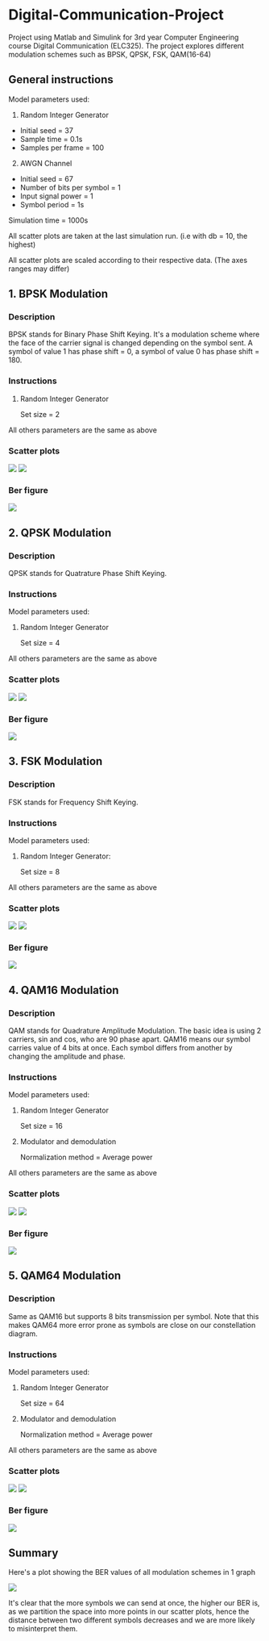 # Digital-Communication-Project
Project using Matlab and Simulink for 3rd year Computer Engineering course Digital Communication (ELC325). The project explores different modulation schemes such as BPSK, QPSK, FSK, QAM(16-64)

## General instructions
Model parameters used:
1. Random Integer Generator
* Initial seed = 37
* Sample time = 0.1s
* Samples per frame = 100
2. AWGN Channel 
* Initial seed = 67
* Number of bits per symbol = 1
* Input signal power = 1
* Symbol period = 1s

Simulation time = 1000s


All scatter plots are taken at the last simulation run. (i.e with db = 10, the highest)

All scatter plots are scaled according to their respective data. (The axes ranges may differ) 

## 1. BPSK Modulation
### Description
BPSK stands for Binary Phase Shift Keying. It's a modulation scheme where the face of the carrier signal is changed depending on the symbol sent. A symbol of value 1 has phase shift = 0, a symbol of value 0 has phase shift = 180.

### Instructions
1. Random Integer Generator

    Set size = 2

All others parameters are the same as above

### Scatter plots
![](BPSK/Before%20noise.jpg) ![](BPSK/After%20noise.jpg)

### Ber figure
![](BPSK/BPSK(semilogY).jpg)

## 2. QPSK Modulation
### Description
QPSK stands for Quatrature Phase Shift Keying. 

### Instructions
Model parameters used:
1. Random Integer Generator

    Set size = 4

All others parameters are the same as above

### Scatter plots
![](QPSK/Before%20noise.jpg) ![](QPSK/After%20noise.jpg)

### Ber figure
![](QPSK/QPSK(semilogY).jpg)

## 3. FSK Modulation
### Description
FSK stands for Frequency Shift Keying. 

### Instructions
Model parameters used:
1. Random Integer Generator:

    Set size = 8

All others parameters are the same as above

### Scatter plots
![](FSK/Before%20noise.jpg) ![](FSK/After%20noise.jpg)

### Ber figure
![](FSK/FSK(semilogY).jpg)

## 4. QAM16 Modulation
### Description
QAM stands for Quadrature Amplitude Modulation. The basic idea is using 2 carriers, sin and cos, who are 90 phase apart.
QAM16 means our symbol carries value of 4 bits at once. Each symbol differs from another by changing the amplitude and phase. 

### Instructions
Model parameters used:
1. Random Integer Generator

    Set size = 16

2. Modulator and demodulation

    Normalization method = Average power

All others parameters are the same as above

### Scatter plots
![](QAM16/Before%20noise.jpg) ![](QAM16/After%20noise.jpg)

### Ber figure
![](QAM16/QAM16(semilogY).jpg)

## 5. QAM64 Modulation
### Description
Same as QAM16 but supports 8 bits transmission per symbol. Note that this makes QAM64 more error prone as symbols are close on our constellation diagram. 

### Instructions
Model parameters used:
1. Random Integer Generator

    Set size = 64

3. Modulator and demodulation

    Normalization method = Average power

All others parameters are the same as above

### Scatter plots
![](QAM64/Before%20noise.jpg) ![](QAM64/After%20noise.jpg)

### Ber figure
![](QAM64/QAM64(semilogY).jpg)

## Summary
Here's a plot showing the BER values of all modulation schemes in 1 graph

![](Ber.jpg)

It's clear that the more symbols we can send at once, the higher our BER is, as we partition the space into more points in our scatter plots, hence the distance between two different symbols decreases and we are more likely to misinterpret them.